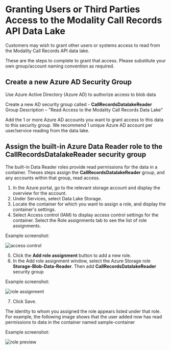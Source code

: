 # Granting Users or Third Parties Access to the Modality Call Records API Data Lake



Customers may wish to grant other users or systems access to read from the Modality Call Records API data lake.

These are the steps to complete to grant that access. Please substitute your own group/account naming convention as required.



## Create a new Azure AD Security Group

Use Azure Active Directory (Azure AD) to authorize access to blob data 

Create a new AD security group called -  **CallRecordsDatalakeReader**
Group Description –  "Read Access to the Modality Call Records Data Lake"

Add the 1 or more Azure AD accounts you want to grant access to this data to this security group. We recommend 1 unique Azure AD account per user/service reading from the data lake.

## Assign the built-in Azure Data Reader role to the CallRecordsDatalakeReader security group

The built-in Data Reader roles provide read permissions for the data in a container. Theses steps assign the **CallRecordsDatalakeReader** group, and any accounts within that group, read access.

1. In the Azure portal, go to the relevant storage account and display the overview for the account.
2. Under Services, select Data Lake Storage.
3. Locate the container for which you want to assign a role, and display the container's settings.
4. Select Access control (IAM) to display access control settings for the container. Select the Role assignments tab to see the list of role assignments.

Example screenshot:

![access control](https://docs.modalitysystems.com/TWAPerformance/IAM/Images/accesscontrol.png)

5. Click the **Add role assignment** button to add a new role.
6. In the Add role assignment window, select the Azure Storage role **Storage-Blob-Data-Reader**. Then add **CallRecordsDatalakeReader** security group

Example screenshot:

![role assignment](https://docs.modalitysystems.com/TWAPerformance/IAM/Images/roleassignment.png)

7. Click Save. 

   

The identity to whom you assigned the role appears listed under that role. For example, the following image shows that the user added now has read permissions to data in the container named sample-container

Example screenshot:

![role preview](https://docs.modalitysystems.com/TWAPerformance/IAM/Images/rolepreview.png)
